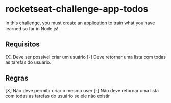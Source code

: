 # rocketseat-challenge-app-todos
In this challenge, you must create an application to train what you have learned so far in Node.js!

## Requisitos

[X] Deve ser possivel criar um usuário
[-] Deve retornar uma lista com todas as tarefas do usuário.

## Regras

[X] Não deve permitir criar o mesmo user
[-] Não deve retornar uma lista com todas as tarefas do usuário se ele não existir
